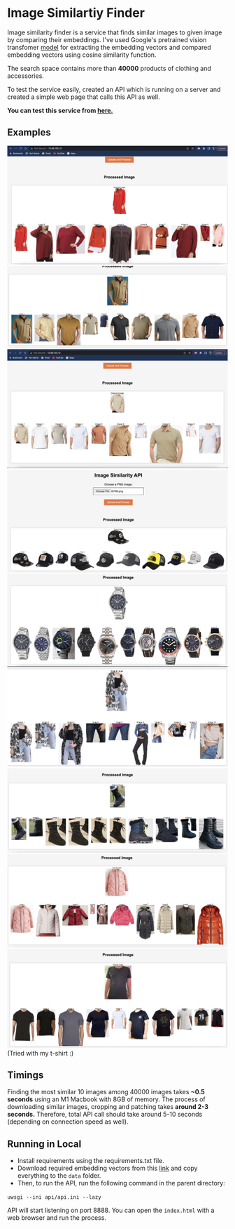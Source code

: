# Image Similartiy Finder

Image similarity finder is a service that finds similar images to given image by comparing their embeddings. I've used Google's pretrained vision transfomer [model](https://huggingface.co/google/vit-base-patch16-224) for extracting the embedding vectors and compared embedding vectors using cosine similarity function.

 The search space contains more than **40000** products of clothing and accessories.

To test the service easily, created an API which is running on a server and created a simple web page that calls this API as well. 

**You can test this service from [here.](http://13.68.155.12/)**

## Examples

![alt text](examples/image1.png)
![alt text](examples/image2.png)
![alt text](examples/image3.png)
![alt text](examples/image4.png)
![alt text](examples/image5.png)
![alt text](examples/image6.png)
![alt text](examples/image8.png)
![alt text](examples/image9.png)
![alt text](examples/image7.png) (Tried with my t-shirt :)

## Timings
Finding the most similar 10 images among 40000 images takes **~0.5 seconds** using an M1 Macbook with 8GB of memory. The process of downloading similar images, cropping and patching takes **around 2-3 seconds.** Therefore, total API call should take around 5-10 seconds (depending on connection speed as well).

## Running in Local
- Install requirements using the requirements.txt file. 
- Download required embedding vectors from this [link](https://drive.google.com/drive/folders/1fs3hcvQK36bWu7G88sBub2v1wGjiINfI?usp=sharing) and copy everything to the `data` folder.
- Then, to run the API, run the following command in the parent directory:

```uwsgi --ini api/api.ini --lazy```

API will start listening on port 8888. You can open the `index.html` with a web browser and run the process. 